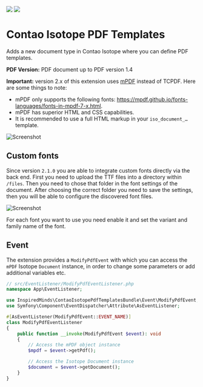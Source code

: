 [![](https://img.shields.io/packagist/v/inspiredminds/contao-isotope-pdf-templates.svg)](https://packagist.org/packages/inspiredminds/contao-isotope-pdf-templates)
[![](https://img.shields.io/packagist/dt/inspiredminds/contao-isotope-pdf-templates.svg)](https://packagist.org/packages/inspiredminds/contao-isotope-pdf-templates)

Contao Isotope PDF Templates
=====================

Adds a new document type in Contao Isotope where you can define PDF templates.  

__PDF Version:__ PDF document up to PDF version 1.4

__Important:__ version 2.x of this extension uses [mPDF](https://mpdf.github.io/) instead of TCPDF. Here are some things to note:

* mPDF only supports the following fonts: https://mpdf.github.io/fonts-languages/fonts-in-mpdf-7-x.html.
* mPDF has superior HTML and CSS capabilities.
* It is recommended to use a full HTML markup in your `iso_document_…` template.

![Screenshot](https://raw.githubusercontent.com/inspiredminds/contao-isotope-pdf-templates/master/screenshot.png)

## Custom fonts

Since version `2.1.0` you are able to integrate custom fonts directly via the 
back end. First you need to upload the TTF files into a directory within `/files`. 
Then you need to chose that folder in the font settings of the document. After
choosing the correct folder you need to save the settings, then you will be able
to configure the discovered font files.

![Screenshot](https://raw.githubusercontent.com/inspiredminds/contao-isotope-pdf-templates/master/font_screenshot.png)

For each font you want to use you need enable it and set the variant and family 
name of the font.

## Event

The extension provides a `ModifyPdfEvent` with which you can access the `mPDF` Isotope `Document` instance, in order
to change some parameters or add additional variables etc.

```php
// src/EventListener/ModifyPdfEventListener.php
namespace App\EventListener;

use InspiredMinds\ContaoIsotopePdfTemplatesBundle\Event\ModifyPdfEvent;
use Symfony\Component\EventDispatcher\Attribute\AsEventListener;

#[AsEventListener(ModifyPdfEvent::EVENT_NAME)]
class ModifyPdfEventListener
{
    public function __invoke(ModifyPdfEvent $event): void
    {
        // Access the mPDF object instance
        $mpdf = $event->getPdf();

        // Access the Isotope Document instance
        $document = $event->getDocument();
    }
}
```
